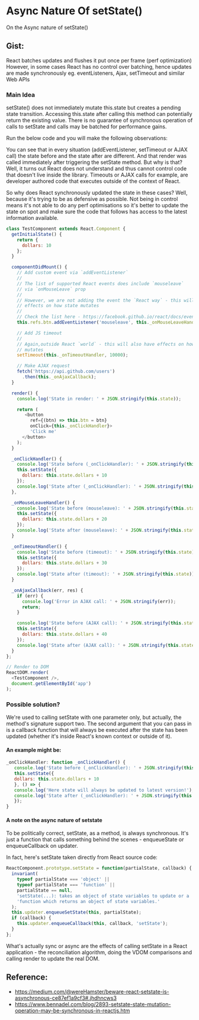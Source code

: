 # Async Nature Of setState()
On the Async nature of setState()

## Gist:
React batches updates and flushes it put once per frame (perf optimization)
However, in some cases React has no control over batching, hence updates are made synchronously
eg. eventListeners, Ajax, setTimeout and similar Web APIs


### Main Idea
setState() does not immediately mutate this.state but creates a pending state transition.
Accessing this.state after calling this method can potentially return the existing value.
There is no guarantee of synchronous operation of calls to setState and calls may be batched for performance gains.

Run the below code and you will make the following observations:

You can see that in every situation (addEventListener, setTimeout or AJAX call) the state before and the state after are different.
And that render was called immediately after triggering the setState method. But why is that?
Well, it turns out React does not understand and thus cannot control code that doesn't live inside the library.
Timeouts or AJAX calls for example, are developer authored code that executes outside of the context of React.

So why does React synchronously updated the state in these cases? Well, because it's trying to be as defensive as possible.
Not being in control means it's not able to do any perf optimisations so it's better to update the state on spot and
make sure the code that follows has access to the latest information available.

```javascript
class TestComponent extends React.Component {
  getInitialState() {
    return {
      dollars: 10
    };
  }

  componentDidMount() {
    // Add custom event via `addEventListener`
    //
    // The list of supported React events does include `mouseleave`
    // via `onMouseLeave` prop
    //
    // However, we are not adding the event the `React way` - this will have
    // effects on how state mutates
    //
    // Check the list here - https://facebook.github.io/react/docs/events.html
    this.refs.btn.addEventListener('mouseleave', this._onMouseLeaveHandler);

    // Add JS timeout
    //
    // Again,outside React `world` - this will also have effects on how state
    // mutates
    setTimeout(this._onTimeoutHandler, 10000);

    // Make AJAX request
    fetch('https://api.github.com/users')
      .then(this._onAjaxCallback);
  }

  render() {
    console.log('State in render: ' + JSON.stringify(this.state));

    return (
       <button
         ref={(btn) => this.btn = btn}
         onClick={this._onClickHandler}>
         'Click me'
      </button>
    );
  }

  _onClickHandler() {
    console.log('State before (_onClickHandler): ' + JSON.stringify(this.state));
    this.setState({
      dollars: this.state.dollars + 10
    });
    console.log('State after (_onClickHandler): ' + JSON.stringify(this.state));
  },

  _onMouseLeaveHandler() {
    console.log('State before (mouseleave): ' + JSON.stringify(this.state));
    this.setState({
      dollars: this.state.dollars + 20
    });
    console.log('State after (mouseleave): ' + JSON.stringify(this.state));
  }

  _onTimeoutHandler() {
    console.log('State before (timeout): ' + JSON.stringify(this.state));
    this.setState({
      dollars: this.state.dollars + 30
    });
    console.log('State after (timeout): ' + JSON.stringify(this.state));
  }

  _onAjaxCallback(err, res) {
    if (err) {
      console.log('Error in AJAX call: ' + JSON.stringify(err));
      return;
    }

    console.log('State before (AJAX call): ' + JSON.stringify(this.state));
    this.setState({
      dollars: this.state.dollars + 40
    });
    console.log('State after (AJAX call): ' + JSON.stringify(this.state));
  }
};

// Render to DOM
ReactDOM.render(
  <TestComponent />,
  document.getElementById('app')
);
```

### Possible solution?

We're used to calling setState with one parameter only, but actually, the method's signature support two.
The second argument that you can pass in is a callback function that will always be executed after the state has been updated (whether it's inside React's known context or outside of it).

#### An example might be:

```javascript
_onClickHandler: function _onClickHandler() {
   console.log('State before (_onClickHandler): ' + JSON.stringify(this.state));
   this.setState({
   dollars: this.state.dollars + 10
   }, () => {
   console.log('Here state will always be updated to latest version!');
   console.log('State after (_onClickHandler): ' + JSON.stringify(this.state));
   });
}
```

#### A note on the async nature of setstate

To be politically correct, setState, as a method, is always synchronous.
It's just a function that calls something behind the scenes - enqueueState or enqueueCallback on updater.

In fact, here's setState taken directly from React source code:

```javascript
ReactComponent.prototype.setState = function(partialState, callback) {
  invariant(
    typeof partialState === 'object' ||
    typeof partialState === 'function' ||
    partialState == null,
    'setState(...): takes an object of state variables to update or a ' +
    'function which returns an object of state variables.'
  );
  this.updater.enqueueSetState(this, partialState);
  if (callback) {
    this.updater.enqueueCallback(this, callback, 'setState');
  }
};
```

What's actually sync or async are the effects of calling setState in a React application - the reconciliation algorithm, doing the VDOM comparisons and calling render to update the real DOM.

## Reference:
- https://medium.com/@wereHamster/beware-react-setstate-is-asynchronous-ce87ef1a9cf3#.jhdhncws3
- https://www.bennadel.com/blog/2893-setstate-state-mutation-operation-may-be-synchronous-in-reactjs.htm
